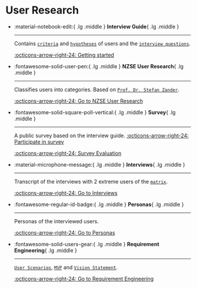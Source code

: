 # User Research
<div class="grid cards" markdown>

-   :material-notebook-edit:{ .lg .middle } __Interview Guide__{ .lg .middle }

    ---

    Contains [`criteria`](interview-guide.md#criteriaassumptions-of-our-users) and [`hypotheses`](interview-guide.md#hypotheses) of users and the [`interview questions`](interview-guide.md#questions-for-the-interview).

    [:octicons-arrow-right-24: Getting started](interview-guide.md)

-   :fontawesome-solid-user-pen:{ .lg .middle } __NZSE User Research__{ .lg .middle }

    ---

    Classifies users into categories. Based on [`Prof. Dr. Stefan Zander`](https://www.youtube.com/watch?v=qA0DlfghMAY&t=1s).

    [:octicons-arrow-right-24: Go to NZSE User Research](nzse-user-research.md)

-   :fontawesome-solid-square-poll-vertical:{ .lg .middle } __Survey__{ .lg .middle }

    ---

    A public survey based on the interview guide.
    [:octicons-arrow-right-24: Participate in survey](https://docs.google.com/forms/d/1nZPHvnccmsI-xAzZvzkPG7wIG8JA-qGjOHNF0DShBZM)

    [:octicons-arrow-right-24: Survey Evaluation](survey-evaluation.md)

-   :material-microphone-message:{ .lg .middle } __Interviews__{ .lg .middle }

    ---

    Transcript of the interviews with 2 extreme users of the [`matrix`](nzse-user-research.md#4-n-dimentional-vector-space).

    [:octicons-arrow-right-24: Go to Interviews](interviews.md)

-   :fontawesome-regular-id-badge:{ .lg .middle } __Personas__{ .lg .middle }

    ---

    Personas of the interviewed users.

    [:octicons-arrow-right-24: Go to Personas](personas.md)

-   :fontawesome-solid-users-gear:{ .lg .middle } __Requirement Engineering__{ .lg .middle }

    ---

    [`User Scenarios`](requirement-engineering.md#user-scenarios), [`MVP`](requirement-engineering.md#mvp) and [`Vision Statement`](requirement-engineering.md#vision-statement).

    [:octicons-arrow-right-24: Go to Requirement Engineering](requirement-engineering.md)

</div>